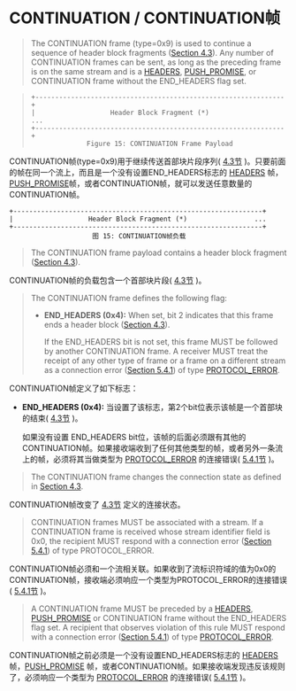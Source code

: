 # CONTINUATION / CONTINUATION帧
> The CONTINUATION frame (type=0x9) is used to continue a sequence of header block fragments ([Section 4.3](http://httpwg.org/specs/rfc7540.html#HeaderBlock)). Any number of CONTINUATION frames can be sent, as long as the preceding frame is on the same stream and is a [HEADERS](http://httpwg.org/specs/rfc7540.html#HEADERS), [PUSH\_PROMISE](http://httpwg.org/specs/rfc7540.html#PUSH_PROMISE), or CONTINUATION frame without the END_HEADERS flag set.

> ```
> +---------------------------------------------------------------+
> |                   Header Block Fragment (*)                 ...
> +---------------------------------------------------------------+
> 				Figure 15: CONTINUATION Frame Payload
> ```

CONTINUATION帧(type=0x9)用于继续传送首部块片段序列( [4.3节](http://httpwg.org/specs/rfc7540.html#HeaderBlock) )。只要前面的帧在同一个流上，而且是一个没有设置END\_HEADERS标志的 [HEADERS](http://httpwg.org/specs/rfc7540.html#HEADERS) 帧，[PUSH\_PROMISE](http://httpwg.org/specs/rfc7540.html#PUSH_PROMISE)帧，或者CONTINUATION帧，就可以发送任意数量的CONTINUATION帧。

```
+---------------------------------------------------------------+
|                   Header Block Fragment (*)                 ...
+---------------------------------------------------------------+
 				     图 15: CONTINUATION帧负载
```



> The CONTINUATION frame payload contains a header block fragment ([Section 4.3](http://httpwg.org/specs/rfc7540.html#HeaderBlock)).

CONTINUATION帧的负载包含一个首部块片段( [4.3节](http://httpwg.org/specs/rfc7540.html#HeaderBlock) )。


> The CONTINUATION frame defines the following flag:
> 
> * **END_HEADERS (0x4):** When set, bit 2 indicates that this frame ends a header block ([Section 4.3](http://httpwg.org/specs/rfc7540.html#HeaderBlock)).
> 
> 	If the END\_HEADERS bit is not set, this frame MUST be followed by another CONTINUATION frame. A receiver MUST treat the receipt of any other type of frame or a frame on a different stream as a connection error ([Section 5.4.1](http://httpwg.org/specs/rfc7540.html#ConnectionErrorHandler)) of type [PROTOCOL\_ERROR](http://httpwg.org/specs/rfc7540.html#PROTOCOL_ERROR).

CONTINUATION帧定义了如下标志：

* **END_HEADERS (0x4):** 当设置了该标志，第2个bit位表示该帧是一个首部块的结束( [4.3节](http://httpwg.org/specs/rfc7540.html#HeaderBlock) )。

  如果没有设置 END_HEADERS bit位，该帧的后面必须跟有其他的CONTINUATION帧。如果接收端收到了任何其他类型的帧，或者另外一条流上的帧，必须将其当做类型为 [PROTOCOL\_ERROR](http://httpwg.org/specs/rfc7540.html#PROTOCOL_ERROR) 的连接错误( [5.4.1节](http://httpwg.org/specs/rfc7540.html#ConnectionErrorHandler) )。


> The CONTINUATION frame changes the connection state as defined in [Section 4.3](http://httpwg.org/specs/rfc7540.html#HeaderBlock).

CONTINUATION帧改变了 [4.3节](http://httpwg.org/specs/rfc7540.html#HeaderBlock) 定义的连接状态。


> CONTINUATION frames MUST be associated with a stream. If a CONTINUATION frame is received whose stream identifier field is 0x0, the recipient MUST respond with a connection error ([Section 5.4.1](http://httpwg.org/specs/rfc7540.html#ConnectionErrorHandler)) of type PROTOCOL_ERROR.

CONTINUATION帧必须和一个流相关联。如果收到了流标识符域的值为0x0的CONTINUATION帧，接收端必须响应一个类型为PROTOCOL\_ERROR的连接错误( [5.4.1节](http://httpwg.org/specs/rfc7540.html#ConnectionErrorHandler) )。


> A CONTINUATION frame MUST be preceded by a [HEADERS](http://httpwg.org/specs/rfc7540.html#HEADERS), [PUSH\_PROMISE](http://httpwg.org/specs/rfc7540.html#PUSH_PROMISE) or CONTINUATION frame without the END\_HEADERS flag set. A recipient that observes violation of this rule MUST respond with a connection error ([Section 5.4.1](http://httpwg.org/specs/rfc7540.html#ConnectionErrorHandler)) of type [PROTOCOL\_ERROR](http://httpwg.org/specs/rfc7540.html#PROTOCOL_ERROR).

CONTINUATION帧之前必须是一个没有设置END\_HEADERS标志的 [HEADERS](http://httpwg.org/specs/rfc7540.html#HEADERS) 帧，[PUSH\_PROMISE](http://httpwg.org/specs/rfc7540.html#PUSH_PROMISE) 帧，或者CONTINUATION帧。如果接收端发现违反该规则了，必须响应一个类型为 [PROTOCOL\_ERROR](http://httpwg.org/specs/rfc7540.html#PROTOCOL_ERROR) 的连接错误( [5.4.1节](http://httpwg.org/specs/rfc7540.html#ConnectionErrorHandler) )。
